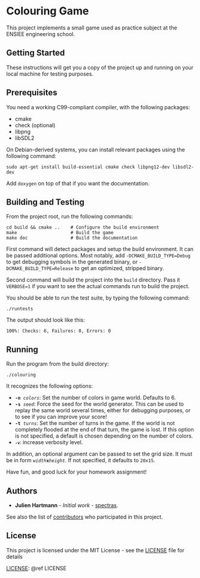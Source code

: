 Colouring Game
=====

This project implements a small game used as practice subject at
the ENSIEE engineering school.

Getting Started
---------------

These instructions will get you a copy of the project up and
running on your local machine for testing purposes.

Prerequisites
-------------

You need a working C99-compliant compiler, with the following packages:

* cmake
* check (optional)
* libpng
* libSDL2

On Debian-derived systems, you can install relevant packages using the
following command:

    sudo apt-get install build-essential cmake check libpng12-dev libsdl2-dev

Add `doxygen` on top of that if you want the documentation.

Building and Testing
--------------------

From the project root, run the following commands:

    cd build && cmake ..    # Configure the build environment
    make                    # Build the game
    make doc                # Build the documentation

First command will detect packages and setup the build environment.
It can be passed additional options. Most notably, add
`-DCMAKE_BUILD_TYPE=Debug` to get debugging symbols in the generated
binary, or `-DCMAKE_BUILD_TYPE=Release` to get an optimized, stripped
binary.

Second command will build the project into the ``build`` directory.
Pass it `VERBOSE=1` if you want to see the actual commands run to
build the project.

You should be able to run the test suite, by typing the following command:

    ./runtests

The output should look like this:

    100%: Checks: 6, Failures: 0, Errors: 0


Running
-------

Run the program from the build directory:

    ./colouring

It recognizes the following options:

* <code><b>-n</b> <em>colors</em></code>: Set the number of colors in game world.
  Defaults to 6.
* <code><b>-s</b> <em>seed</em></code>: Force the seed for the world generator.
  This can be used to replay the same world several times, either for debugging
  purposes, or to see if you can improve your score!
* <code><b>-t</b> <em>turns</em></code>: Set the number of turns in the game.
  If the world is not completely flooded at the end of that turn, the game is lost.
  If this option is not specified, a default is chosen depending on the number
  of colors.
* <code><b>``-v``</b></code>: increase verbosity level.

In addition, an optional argument can be passed to set the grid size. It must
be in form <code><em>width</em><b>x</b><em>height</em></code>. If not
specified, it defaults to `20x15`.

Have fun, and good luck for your homework assignment!

Authors
-------

* **Julien Hartmann** - *Initial work* - [spectras].

See also the list of [contributors](https://github.com/spectras/toys/contributors) who participated in this project.

License
-------

This project is licensed under the MIT License - see the [LICENSE] file for details

[spectras]: https://github.com/spectras
[LICENSE]: https://github.com/spectras/keyleds/toys/master/colouring/LICENSE
[LICENSE]: @ref LICENSE
